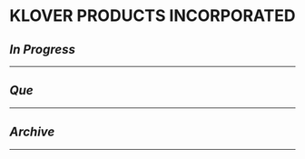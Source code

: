 # KLOVER PRODUCTS INCORPORATED

## *In Progress*

--------------------

## *Que*

-----------------------------------
## *Archive*

-----------------------------------

